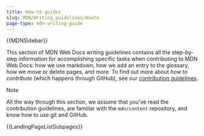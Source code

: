 ```yaml
---
title: How-to guides
slug: MDN/Writing_guidelines/Howto
page-type: mdn-writing-guide
---
```


{{MDNSidebar}}

This section of MDN Web Docs writing guidelines contains all the step-by-step information for accomplishing specific tasks when contributing to MDN Web Docs: how we use markdown, how we add an entry to the glossary, how we move or delete pages, and more. To find out more about _how to contribute_ (which happens through GitHub), see our [contribution guidelines](/en-US/docs/MDN/Community/Contributing).

> [!NOTE]
> All the way through this section, we assume that you've read the contribution guidelines, are familiar with the `mdn/content` repository, and know how to use git and GitHub.

{{LandingPageListSubpages}}
